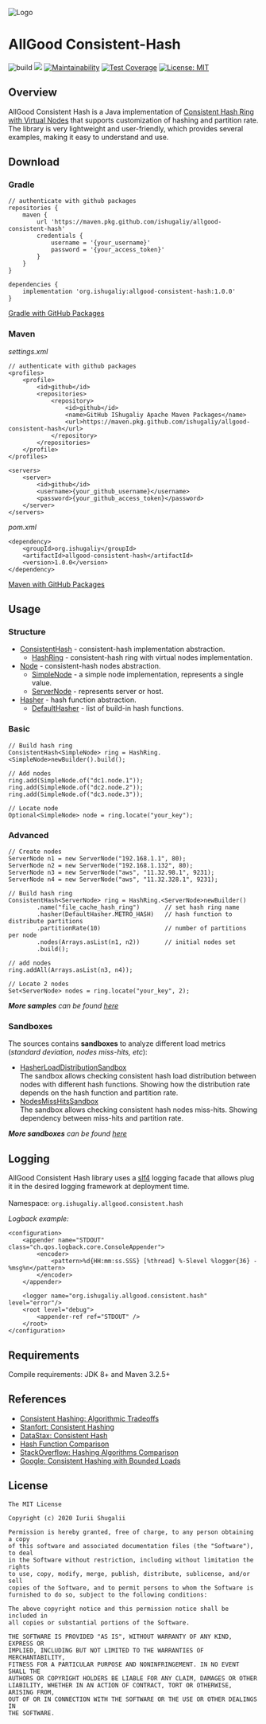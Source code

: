![Logo](logo.png)

# AllGood Consistent-Hash

![build](https://github.com/ishugaliy/consistent-hash/workflows/build/badge.svg?branch=master)
![](https://img.shields.io/badge/version-1.0.0-blue)
[![Maintainability](https://api.codeclimate.com/v1/badges/44b0ef5de107b4e0cf7b/maintainability)](https://codeclimate.com/github/ishugaliy/consistent-hash/maintainability)
[![Test Coverage](https://api.codeclimate.com/v1/badges/44b0ef5de107b4e0cf7b/test_coverage)](https://codeclimate.com/github/ishugaliy/consistent-hash/test_coverage)
[![License: MIT](https://img.shields.io/badge/License-MIT-yellow.svg)](https://opensource.org/licenses/MIT)

## Overview

AllGood Consistent Hash is a Java implementation of [Consistent Hash Ring with Virtual Nodes](http://theory.stanford.edu/~tim/s17/l/l1.pdf) that supports customization of hashing and partition rate. 
The library is very lightweight and user-friendly, which provides several examples, making it easy to understand and use.

## Download

### Gradle

    // authenticate with github packages
    repositories {
        maven {
            url 'https://maven.pkg.github.com/ishugaliy/allgood-consistent-hash'
            credentials {
                username = '{your_username}'
                password = '{your_access_token}'
            }
        }
    }

    dependencies {
        implementation 'org.ishugaliy:allgood-consistent-hash:1.0.0'
    }

[Gradle with GitHub Packages](https://help.github.com/en/packages/using-github-packages-with-your-projects-ecosystem/configuring-gradle-for-use-with-github-packages)
   
### Maven
<i>settings.xml</i>

    // authenticate with github packages
    <profiles>
        <profile>
            <id>github</id>
            <repositories>
                <repository>
                    <id>github</id>
                    <name>GitHub IShugaliy Apache Maven Packages</name>
                    <url>https://maven.pkg.github.com/ishugaliy/allgood-consistent-hash</url>
                </repository>
            </repositories>
        </profile>
    </profiles>

    <servers>
        <server>
            <id>github</id>
            <username>{your_github_username}</username>
            <password>{your_github_access_token}</password>
        </server>
    </servers>

<i>pom.xml</i>

    <dependency>
        <groupId>org.ishugaliy</groupId>
        <artifactId>allgood-consistent-hash</artifactId>
        <version>1.0.0</version>
    </dependency>

[Maven with GitHub Packages](https://help.github.com/en/packages/using-github-packages-with-your-projects-ecosystem/configuring-apache-maven-for-use-with-github-packages)

## Usage
### Structure

- [ConsistentHash](src/main/java/org/ishugaliy/allgood/consistent/hash/ConsistentHash.java) - consistent-hash implementation abstraction.
    - [HashRing](src/main/java/org/ishugaliy/allgood/consistent/hash/HashRing.java) - consistent-hash ring with virtual nodes implementation.
- [Node](src/main/java/org/ishugaliy/allgood/consistent/hash/node/Node.java) - consistent-hash nodes abstraction.
    - [SimpleNode](src/main/java/org/ishugaliy/allgood/consistent/hash/node/SimpleNode.java) - a simple node implementation, represents a single value. 
    - [ServerNode](src/main/java/org/ishugaliy/allgood/consistent/hash/node/ServerNode.java) - represents server or host. 
- [Hasher](src/main/java/org/ishugaliy/allgood/consistent/hash/hasher/Hasher.java) - hash function abstraction.
    - [DefaultHasher](src/main/java/org/ishugaliy/allgood/consistent/hash/hasher/DefaultHasher.java) - list of build-in hash functions.

### Basic 

    // Build hash ring
    ConsistentHash<SimpleNode> ring = HashRing.<SimpleNode>newBuilder().build();

    // Add nodes
    ring.add(SimpleNode.of("dc1.node.1"));
    ring.add(SimpleNode.of("dc2.node.2"));
    ring.add(SimpleNode.of("dc3.node.3"));

    // Locate node
    Optional<SimpleNode> node = ring.locate("your_key");

### Advanced

    // Create nodes
    ServerNode n1 = new ServerNode("192.168.1.1", 80);
    ServerNode n2 = new ServerNode("192.168.1.132", 80);
    ServerNode n3 = new ServerNode("aws", "11.32.98.1", 9231);
    ServerNode n4 = new ServerNode("aws", "11.32.328.1", 9231);

    // Build hash ring
    ConsistentHash<ServerNode> ring = HashRing.<ServerNode>newBuilder()
            .name("file_cache_hash_ring")       // set hash ring name
            .hasher(DefaultHasher.METRO_HASH)   // hash function to distribute partitions
            .partitionRate(10)                  // number of partitions per node
            .nodes(Arrays.asList(n1, n2))       // initial nodes set
            .build();

    // add nodes
    ring.addAll(Arrays.asList(n3, n4));        

    // Locate 2 nodes
    Set<ServerNode> nodes = ring.locate("your_key", 2);

<i><b>More samples</b> can be found [here](samples/src/main/java/org/ishugaliy/allgood/consistent/hash/samples/)</i>

### Sandboxes
The sources contains <b>sandboxes</b> to analyze different load metrics (<i>standard deviation, nodes miss-hits, etc</i>):
- [HasherLoadDistributionSandbox](samples/src/main/java/org/ishugaliy/allgood/consistent/hash/samples/HasherLoadDistributionSandbox.java) </br>
The sandbox allows checking consistent hash load distribution between nodes with different hash functions.
Showing how the distribution rate depends on the hash function and partition rate.
- [NodesMissHitsSandbox](samples/src/main/java/org/ishugaliy/allgood/consistent/hash/samples/NodesMissHitsSandbox.java) </br>
The sandbox allows checking consistent hash nodes miss-hits.
Showing dependency between miss-hits and partition rate.

<i><b>More sandboxes</b> can be found [here](samples/src/main/java/org/ishugaliy/allgood/consistent/hash/samples/)</i>

## Logging 
AllGood Consistent Hash library uses a [slf4](http://www.slf4j.org/) logging facade that allows plug it in the desired logging framework at deployment time.
</br></br>
Namespace: `org.ishugaliy.allgood.consistent.hash`

<i>Logback example:</i>

    <configuration>
        <appender name="STDOUT" class="ch.qos.logback.core.ConsoleAppender">
            <encoder>
                <pattern>%d{HH:mm:ss.SSS} [%thread] %-5level %logger{36} - %msg%n</pattern>
            </encoder>
        </appender>

        <logger name="org.ishugaliy.allgood.consistent.hash" level="error"/>
        <root level="debug">
            <appender-ref ref="STDOUT" />
        </root>
    </configuration>

## Requirements
Compile requirements: JDK 8+ and Maven 3.2.5+
  
## References
- [Consistent Hashing: Algorithmic Tradeoffs](https://medium.com/@dgryski/consistent-hashing-algorithmic-tradeoffs-ef6b8e2fcae8)
- [Stanfort: Consistent Hashing](http://theory.stanford.edu/~tim/s17/l/l1.pdf)
- [DataStax: Consistent Hash](https://docs.datastax.com/en/cassandra-oss/3.0/cassandra/architecture/archDataDistributeHashing.html)
- [Hash Function Comparison](https://www.strchr.com/hash_functions)
- [StackOverflow: Hashing Algorithms Comparison](https://softwareengineering.stackexchange.com/questions/49550/which-hashing-algorithm-is-best-for-uniqueness-and-speed?newreg=43801d5b7b124771bac93907a47783a1)
- [Google: Consistent Hashing with Bounded Loads](https://ai.googleblog.com/2017/04/consistent-hashing-with-bounded-loads.html)


## License
    The MIT License

    Copyright (c) 2020 Iurii Shugalii

    Permission is hereby granted, free of charge, to any person obtaining a copy
    of this software and associated documentation files (the "Software"), to deal
    in the Software without restriction, including without limitation the rights
    to use, copy, modify, merge, publish, distribute, sublicense, and/or sell
    copies of the Software, and to permit persons to whom the Software is
    furnished to do so, subject to the following conditions:

    The above copyright notice and this permission notice shall be included in
    all copies or substantial portions of the Software.

    THE SOFTWARE IS PROVIDED "AS IS", WITHOUT WARRANTY OF ANY KIND, EXPRESS OR
    IMPLIED, INCLUDING BUT NOT LIMITED TO THE WARRANTIES OF MERCHANTABILITY,
    FITNESS FOR A PARTICULAR PURPOSE AND NONINFRINGEMENT. IN NO EVENT SHALL THE
    AUTHORS OR COPYRIGHT HOLDERS BE LIABLE FOR ANY CLAIM, DAMAGES OR OTHER
    LIABILITY, WHETHER IN AN ACTION OF CONTRACT, TORT OR OTHERWISE, ARISING FROM,
    OUT OF OR IN CONNECTION WITH THE SOFTWARE OR THE USE OR OTHER DEALINGS IN
    THE SOFTWARE.
